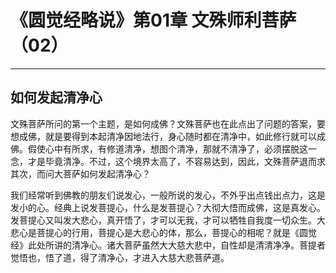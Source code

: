 # 《圆觉经略说》第01章 文殊师利菩萨（02）

------

## 如何发起清净心

文殊菩萨所问的第一个主题，是如何成佛？文殊菩萨也在此点出了问题的答案，要想成佛，就是要得到本起清净因地法行，身心随时都在清净中，如此修行就可以成佛。假使心中有所求，有修道清净，想图个清净，那就不清净了，必须摆脱这一念，才是毕竟清净。不过，这个境界太高了，不容易达到，因此，文殊菩萨退而求其次，而问大菩萨如何发起清净心？

我们经常听到佛教的朋友们说发心，一般所说的发心，不外乎出点钱出点力，这是发小的心。经典上说发菩提心，什么是发菩提心？大彻大悟而成佛，这是真发心。发菩提心又叫发大悲心，真开悟了，才可以无我，才可以牺牲自我度一切众生。大悲心是菩提心的行用，菩提心是大悲心的体，那么，菩提心的相呢？就是《圆觉经》此处所讲的清净心。诸大菩萨虽然大大慈大悲中，自性却是清清净净。菩提者觉悟也，悟了道，得了清净心，才进入大慈大悲菩萨道。